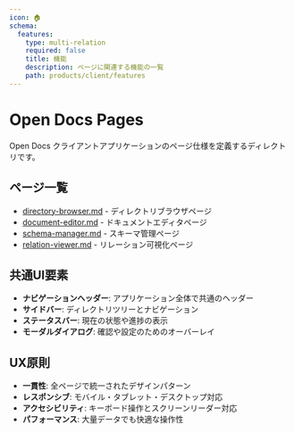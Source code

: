 ```yaml
---
icon: 🏠
schema:
  features:
    type: multi-relation
    required: false
    title: 機能
    description: ページに関連する機能の一覧
    path: products/client/features
---
```


# Open Docs Pages

Open Docs クライアントアプリケーションのページ仕様を定義するディレクトリです。

## ページ一覧

- [directory-browser.md](./directory-browser.md) - ディレクトリブラウザページ
- [document-editor.md](./document-editor.md) - ドキュメントエディタページ
- [schema-manager.md](./schema-manager.md) - スキーマ管理ページ
- [relation-viewer.md](./relation-viewer.md) - リレーション可視化ページ

## 共通UI要素

- **ナビゲーションヘッダー**: アプリケーション全体で共通のヘッダー
- **サイドバー**: ディレクトリツリーとナビゲーション
- **ステータスバー**: 現在の状態や進捗の表示
- **モーダルダイアログ**: 確認や設定のためのオーバーレイ

## UX原則

- **一貫性**: 全ページで統一されたデザインパターン
- **レスポンシブ**: モバイル・タブレット・デスクトップ対応
- **アクセシビリティ**: キーボード操作とスクリーンリーダー対応
- **パフォーマンス**: 大量データでも快適な操作性